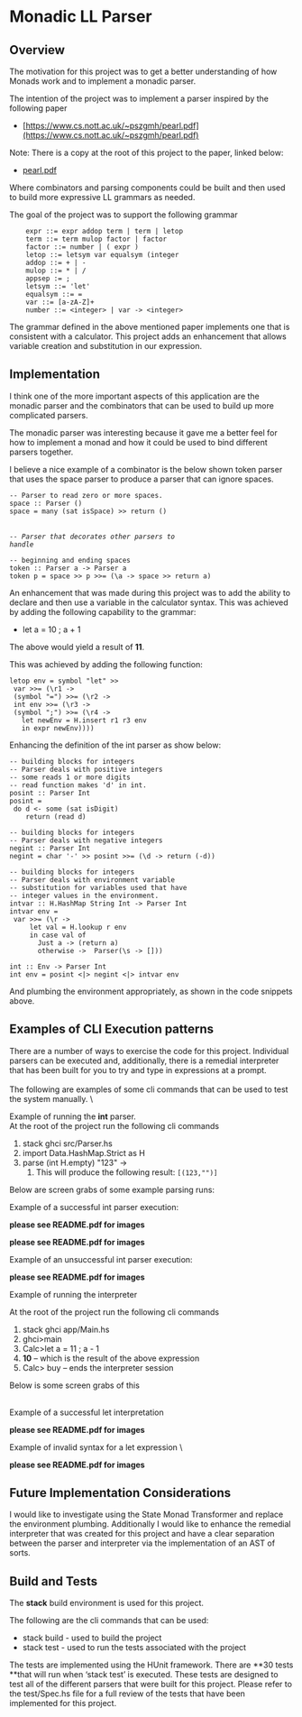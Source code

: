 # Monadic LL Parser


## Overview

The motivation for this project was to get a better understanding of how Monads work and to implement a monadic parser.

The intention of the project was to implement a parser inspired by the following paper



* [https://www.cs.nott.ac.uk/~pszgmh/pearl.pdf](https://www.cs.nott.ac.uk/~pszgmh/pearl.pdf)

Note: There is a copy at the root of this project to the paper, linked below:
* [pearl.pdf](/pearl.pdf)

Where combinators and parsing components could be built and then used to build more expressive LL grammars as needed.

The goal of the project was to support the following grammar


```
    expr ::= expr addop term | term | letop
    term ::= term mulop factor | factor
    factor ::= number | ( expr )
    letop ::= letsym var equalsym (integer
    addop ::= + | -
    mulop ::= * | /
    appsep := ;
    letsym ::= 'let'
    equalsym ::= =
    var ::= [a-zA-Z]+
    number ::= <integer> | var -> <integer>
```


The grammar defined in the above mentioned paper implements one that is consistent with a calculator.  This project adds an enhancement that allows variable creation and substitution in our expression.


## Implementation

I think one of the more important aspects of this application are the monadic parser and the combinators that can be used to build up more complicated parsers.

The monadic parser was interesting because it gave me a better feel for how to implement a monad and how it could be used to bind different parsers together.

I believe a nice example of a combinator is the below shown token parser that uses the space parser to produce a parser that can ignore spaces.


```
-- Parser to read zero or more spaces.
space :: Parser ()
space = many (sat isSpace) >> return ()
```


\
<code><em>-- Parser that decorates other parsers to handle</em></code>


```
-- beginning and ending spaces
token :: Parser a -> Parser a
token p = space >> p >>= (\a -> space >> return a)
```


An enhancement that was made during this project was to add the ability to declare and then use a variable in the calculator syntax.  This was achieved by adding the following capability to the grammar:



* let a = 10 ; a + 1

The above would yield a result of **11**.

This was achieved by adding the following function:


```
letop env = symbol "let" >>
 var >>= (\r1 ->
 (symbol "=") >>= (\r2 ->
 int env >>= (\r3 ->
 (symbol ";") >>= (\r4 ->
   let newEnv = H.insert r1 r3 env
   in expr newEnv))))
```


Enhancing the definition of the int parser as show below:


```
-- building blocks for integers
-- Parser deals with positive integers
-- some reads 1 or more digits
-- read function makes 'd' in int.
posint :: Parser Int
posint =
 do d <- some (sat isDigit)
    return (read d)

-- building blocks for integers
-- Parser deals with negative integers
negint :: Parser Int
negint = char '-' >> posint >>= (\d -> return (-d))

-- building blocks for integers
-- Parser deals with environment variable
-- substitution for variables used that have
-- integer values in the environment.
intvar :: H.HashMap String Int -> Parser Int
intvar env =
 var >>= (\r ->
     let val = H.lookup r env
     in case val of
       Just a -> (return a)
       otherwise ->  Parser(\s -> []))

int :: Env -> Parser Int
int env = posint <|> negint <|> intvar env
```




And plumbing the environment appropriately, as shown in the code snippets above.


## Examples of CLI Execution patterns

There are a number of ways to exercise the code for this project.  Individual parsers can be executed and, additionally, there is a remedial interpreter that has been built for you to try and type in expressions at a prompt.   \
\
The following are examples of some cli commands that can be used to test the system manually.  \


Example of running the **int** parser. \
At the root of the project run the following cli commands



1. stack ghci src/Parser.hs
2. import Data.HashMap.Strict as H
3. parse (int H.empty) "123" ->
    1. This will produce the following result: `[(123,"")]`

Below are screen grabs of some example parsing runs:

Example of a successful int parser execution:



**please see README.pdf for images**


**please see README.pdf for images**


Example of an unsuccessful int parser execution:



**please see README.pdf for images**


Example of running the interpreter

At the root of the project run the following cli commands



1. stack ghci app/Main.hs
2. ghci>main
3. Calc>let a = 11 ; a - 1
4. **10** – which is the result of the above expression
5. Calc> buy – ends the interpreter session

Below is some screen grabs of this

\
Example of a successful let interpretation



**please see README.pdf for images**


Example of invalid syntax for a let expression \


**please see README.pdf for images**



## Future Implementation Considerations

I would like to investigate using the State Monad Transformer and replace the environment plumbing.  Additionally I would like to enhance the remedial interpreter that was created for this project and have a clear separation between the parser and interpreter via the implementation of an AST of sorts.


## Build and Tests

The **stack** build environment is used for this project.

The following are the cli commands that can be used:



* stack build - used to build the project
* stack test - used to run the tests associated with the project

The tests are implemented using the HUnit framework.  There are **30 tests **that will run when ‘stack test’ is executed.  These tests are designed to test all of the different parsers that were built for this project.  Please refer to the test/Spec.hs file for a full review of the tests that have been implemented for this project.
